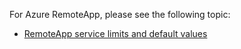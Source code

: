 For Azure RemoteApp, please see the following topic:

- [RemoteApp service limits and default values](remoteapp-servicelimits.md)